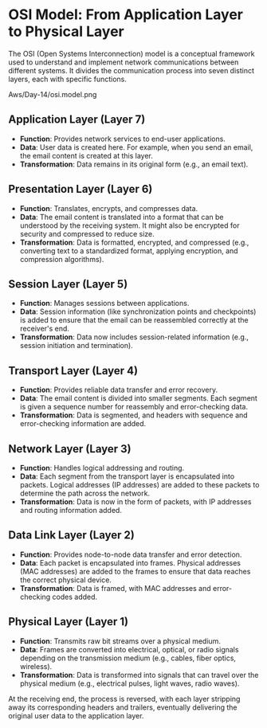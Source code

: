 
# OSI Model: From Application Layer to Physical Layer

The OSI (Open Systems Interconnection) model is a conceptual framework used to understand and implement network communications between different systems. It divides the communication process into seven distinct layers, each with specific functions.

Aws/Day-14/osi.model.png

## Application Layer (Layer 7)

- **Function**: Provides network services to end-user applications.
- **Data**: User data is created here. For example, when you send an email, the email content is created at this layer.
- **Transformation**: Data remains in its original form (e.g., an email text).

## Presentation Layer (Layer 6)

- **Function**: Translates, encrypts, and compresses data.
- **Data**: The email content is translated into a format that can be understood by the receiving system. It might also be encrypted for security and compressed to reduce size.
- **Transformation**: Data is formatted, encrypted, and compressed (e.g., converting text to a standardized format, applying encryption, and compression algorithms).

## Session Layer (Layer 5)

- **Function**: Manages sessions between applications.
- **Data**: Session information (like synchronization points and checkpoints) is added to ensure that the email can be reassembled correctly at the receiver's end.
- **Transformation**: Data now includes session-related information (e.g., session initiation and termination).

## Transport Layer (Layer 4)

- **Function**: Provides reliable data transfer and error recovery.
- **Data**: The email content is divided into smaller segments. Each segment is given a sequence number for reassembly and error-checking data.
- **Transformation**: Data is segmented, and headers with sequence and error-checking information are added.

## Network Layer (Layer 3)

- **Function**: Handles logical addressing and routing.
- **Data**: Each segment from the transport layer is encapsulated into packets. Logical addresses (IP addresses) are added to these packets to determine the path across the network.
- **Transformation**: Data is now in the form of packets, with IP addresses and routing information added.

## Data Link Layer (Layer 2)

- **Function**: Provides node-to-node data transfer and error detection.
- **Data**: Each packet is encapsulated into frames. Physical addresses (MAC addresses) are added to the frames to ensure that data reaches the correct physical device.
- **Transformation**: Data is framed, with MAC addresses and error-checking codes added.

## Physical Layer (Layer 1)

- **Function**: Transmits raw bit streams over a physical medium.
- **Data**: Frames are converted into electrical, optical, or radio signals depending on the transmission medium (e.g., cables, fiber optics, wireless).
- **Transformation**: Data is transformed into signals that can travel over the physical medium (e.g., electrical pulses, light waves, radio waves).

At the receiving end, the process is reversed, with each layer stripping away its corresponding headers and trailers, eventually delivering the original user data to the application layer.
